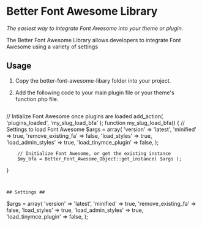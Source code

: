 Better Font Awesome Library
===========================

*The easiest way to integrate Font Awesome into your theme or plugin.*

The Better Font Awesome Library allows developers to integrate Font Awesome using a variety of settings

## Usage ##
1. Copy the better-font-awesome-libary folder into your project.

2. Add the following code to your main plugin file or your theme's function.php file.
   ```
// Intialize Font Awesome once plugins are loaded
add_action( 'plugins_loaded', 'my_slug_load_bfa' );
function my_slug_load_bfa() {
		// Settings to load Font Awesome
		$args = array(
				'version' => 'latest',
				'minified' => true,
				'remove_existing_fa' => false,
				'load_styles' => true,
				'load_admin_styles' => true,
				'load_tinymce_plugin' => false,
		);
		
		// Initialize Font Awesome, or get the existing instance
		$my_bfa = Better_Font_Awesome_Object::get_instance( $args );
}
```


## Settings ##
```
$args = array(
		'version' => 'latest',
		'minified' => true,
		'remove_existing_fa' => false,
		'load_styles' => true,
		'load_admin_styles' => true,
		'load_tinymce_plugin' => false,
);
```


